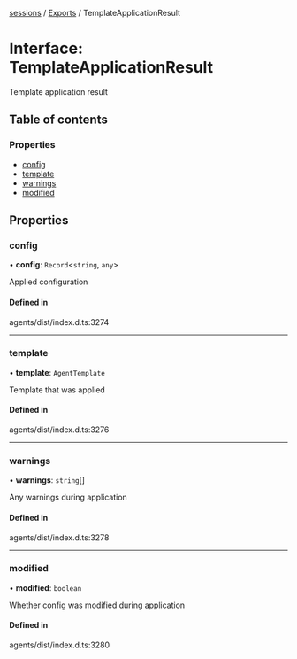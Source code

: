 <!-- 
 ⚠️  AUTO-GENERATED FILE - DO NOT EDIT MANUALLY
 This file is automatically generated by scripts/docs-generator.js
 To make changes, edit the source TypeScript files or update the generator script
-->

[sessions](../../) / [Exports](../modules) / TemplateApplicationResult

# Interface: TemplateApplicationResult

Template application result

## Table of contents

### Properties

- [config](TemplateApplicationResult#config)
- [template](TemplateApplicationResult#template)
- [warnings](TemplateApplicationResult#warnings)
- [modified](TemplateApplicationResult#modified)

## Properties

### config

• **config**: `Record`\<`string`, `any`\>

Applied configuration

#### Defined in

agents/dist/index.d.ts:3274

___

### template

• **template**: `AgentTemplate`

Template that was applied

#### Defined in

agents/dist/index.d.ts:3276

___

### warnings

• **warnings**: `string`[]

Any warnings during application

#### Defined in

agents/dist/index.d.ts:3278

___

### modified

• **modified**: `boolean`

Whether config was modified during application

#### Defined in

agents/dist/index.d.ts:3280
